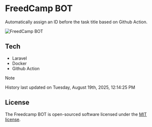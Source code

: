 # FreedCamp BOT

Automatically assign an ID before the task title based on Github Action.

![FreedCamp BOT](https://repository-images.githubusercontent.com/737932867/7d34798b-2680-471c-b089-a78a718d3d6a)

## Tech

- Laravel
- Docker
- Github Action

> [!NOTE]  
> History last updated on Tuesday, August 19th, 2025, 12:14:25 PM

## License

The Freedcamp BOT is open-sourced software licensed under the [MIT license](https://opensource.org/licenses/MIT).
